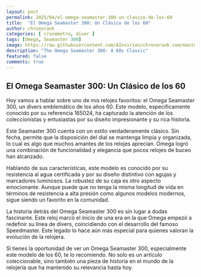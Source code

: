 ```yaml
---
layout: post
permalink: 2025/04/el-omega-seamaster-300-un-clasico-de-los-60
title:  "El Omega Seamaster 300: Un Clásico de los 60"
author: chronorank
categories: [ cronómetro, diver ]
tags: [Omega, Seamaster 300]
image: https://raw.githubusercontent.com/AInvirion/chronorank.com/master/images/posts/20250410102405.png
description: "The Omega Seamaster 300: A 60s Classic"
featured: false
comments: true
---
```

## El Omega Seamaster 300: Un Clásico de los 60

Hoy vamos a hablar sobre uno de mis relojes favoritos: el Omega Seamaster 300, un divers emblemático de los años 60. Este modelo, específicamente conocido por su referencia 165024, ha capturado la atención de los coleccionistas y entusiastas por su diseño impresionante y su rica historia.

Este Seamaster 300 cuenta con un estilo verdaderamente clásico. Sin fecha, permite que la disposición del dial se mantenga limpia y organizada, lo cual es algo que muchos amantes de los relojes aprecian. Omega logró una combinación de funcionalidad y elegancia que pocos relojes de buceo han alcanzado.

Hablando de sus características, este modelo es conocido por su resistencia al agua certificada y por su diseño distintivo con agujas y marcadores luminosos. La robustez de su caja es otro aspecto emocionante. Aunque puede que no tenga la misma longitud de vida en términos de resistencia a alta presión como algunos modelos modernos, sigue siendo un favorito en la comunidad.

La historia detrás del Omega Seamaster 300 es sin lugar a dudas fascinante. Este reloj marcó el inicio de una era en la que Omega empezó a redefinir su línea de divers, coincidiendo con el desarrollo del famoso Speedmaster. Este legado lo hace aún más especial para quienes valoran la evolución de la relojera.

Si tienes la oportunidad de ver un Omega Seamaster 300, especialmente este modelo de los 60, te lo recomiendo. No solo es un artículo coleccionable, sino también una pieza de historia en el mundo de la relojería que ha mantenido su relevancia hasta hoy.